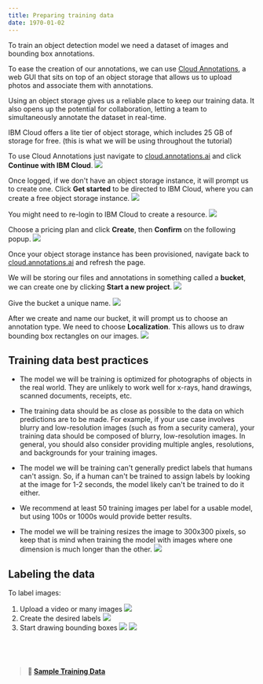 ```yaml
---
title: Preparing training data
date: 1970-01-02
---
```

To train an object detection model we need a dataset of images and bounding box annotations.

To ease the creation of our annotations, we can use [Cloud Annotations](https://cloud.annotations.ai), a web GUI that sits on top of an object storage that allows us to upload photos and associate them with annotations.

Using an object storage gives us a reliable place to keep our training data. It also opens up the potential for collaboration, letting a team to simultaneously annotate the dataset in real-time.

IBM Cloud offers a lite tier of object storage, which includes 25 GB of storage for free. (this is what we will be using throughout the tutorial)

To use Cloud Annotations just navigate to [cloud.annotations.ai](https://cloud.annotations.ai) and click **Continue with IBM Cloud**.
![](assets/0a.CA_login.png)

Once logged, if we don't have an object storage instance, it will prompt us to create one. Click **Get started** to be directed to IBM Cloud, where you can create a free object storage instance.
![](assets/1a.CA_no-object-storage.png)

You might need to re-login to IBM Cloud to create a resource.
![](assets/2a.IBM_login-to-create-resource.png)

Choose a pricing plan and click **Create**, then **Confirm** on the following popup.
![](assets/3a.IBM_create-object-storage.png)

Once your object storage instance has been provisioned, navigate back to [cloud.annotations.ai](https://cloud.annotations.ai) and refresh the page. 

We will be storing our files and annotations in something called a **bucket**, we can create one by clicking **Start a new  project**.
![](assets/4a.CA_create-bucket.png)

Give the bucket a unique name.
![](assets/5.CA_name-bucket.png)

After we create and name our bucket, it will prompt us to choose an annotation type. We need to choose **Localization**. This allows us to draw bounding box rectangles on our images.
![](assets/6a.CA_set-type.png)

## Training data best practices
* The model we will be training is optimized for photographs of objects in the real world. They are unlikely to work well for x-rays, hand drawings, scanned documents, receipts, etc.

* The training data should be as close as possible to the data on which predictions are to be made. For example, if your use case involves blurry and low-resolution images (such as from a security camera), your training data should be composed of blurry, low-resolution images. In general, you should also consider providing multiple angles, resolutions, and backgrounds for your training images.

* The model we will be training can't generally predict labels that humans can't assign. So, if a human can't be trained to assign labels by looking at the image for 1-2 seconds, the model likely can't be trained to do it either.

* We recommend at least 50 training images per label for a usable model, but using 100s or 1000s would provide better results.

* The model we will be training resizes the image to 300x300 pixels, so keep that is mind when training the model with images where one dimension is much longer than the other.
![](assets/image_shrink.png)

## Labeling the data
To label images:
1. Upload a video or many images
![](assets/7a.CA_blank-canvas.png)
2. Create the desired labels
![](assets/9a.CA_create-label.png)
3. Start drawing bounding boxes
![](assets/10.CA_labeled.png)
![](assets/11.CA_export.png)

## &nbsp;
> **📁 [Sample Training Data](https://ibm.box.com/v/counting-cars-training)**
